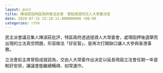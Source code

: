 ```yaml
---
layout: post
title: 陳淑莊指特區政府做法反智　曾鈺成認同交人大常委決定
date: 2020-07-31 22:18:11.000000000 +08:00
categories: rthk
---
```


民主派會議召集人陳淑莊批評，特區政府透過提請人大常委會，處理因押後選舉而出現的立法真空問題，形容做法「好反智」，是再次打開缺口讓人大參與香港事務。

立法會前主席曾鈺成就認為，交由人大常委作出決定以延長現屆立法會任期一年是較好安排，讓議會能繼續暢順、如常運作。
